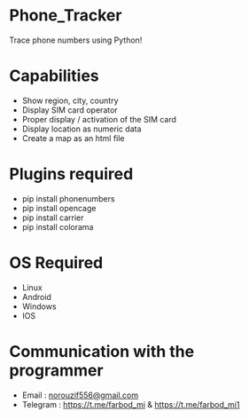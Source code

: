 # Phone_Tracker
Trace phone numbers using Python!

# Capabilities
- Show region, city, country
- Display SIM card operator
- Proper display / activation of the SIM card
- Display location as numeric data
- Create a map as an html file

# Plugins required

- pip install phonenumbers
- pip install opencage
- pip install carrier
- pip install colorama


# OS Required
- Linux
- Android
- Windows
- IOS

# Communication with the programmer
- Email : norouzif556@gmail.com
- Telegram : https://t.me/farbod_mi & https://t.me/farbod_mi1
